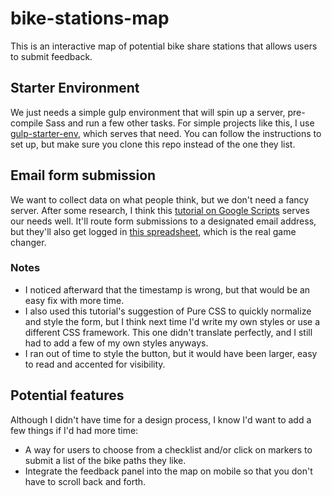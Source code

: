 # bike-stations-map
This is an interactive map of potential bike share stations that allows users to submit feedback.

## Starter Environment
We just needs a simple gulp environment that will spin up a server, pre-compile Sass and run a few other tasks. For simple projects like this, I use [gulp-starter-env](https://github.com/una/gulp-starter-env
), which serves that need. You can follow the instructions to set up, but make sure you clone this repo instead of the one they list.

## Email form submission
We want to collect data on what people think, but we don't need a fancy server. After some research, I think this [tutorial on Google Scripts](https://github.com/dwyl/learn-to-send-email-via-google-script-html-no-server
) serves our needs well. It'll route form submissions to a designated email address, but they'll also get logged in [this spreadsheet](https://docs.google.com/spreadsheets/d/1JMICpFkrbPD09BMSx19zjDElKsM6BMoPY-hYQ1ZaACw/edit?usp=sharing), which is the real game changer.

### Notes
- I noticed afterward that the timestamp is wrong, but that would be an easy fix with more time.
- I also used this tutorial's suggestion of Pure CSS to quickly normalize and style the form, but I think next time I'd write my own styles or use a different CSS framework. This one didn't translate perfectly, and I still had to add a few of my own styles anyways.
- I ran out of time to style the button, but it would have been larger, easy to read and accented for visibility.

## Potential features
Although I didn't have time for a design process, I know I'd want to add a few things if I'd had more time:

- A way for users to choose from a checklist and/or click on markers to submit a list of the bike paths they like.
- Integrate the feedback panel into the map on mobile so that you don't have to scroll back and forth.

